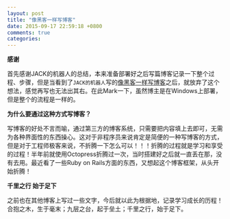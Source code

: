 ```yaml
---
layout: post
title: "像黑客一样写博客"
date: 2015-09-17 22:59:18 +0800
comments: true
categories: 
---
```


**感谢**

首先感谢JACK的机器人的总结，本来准备部署好之后写篇博客记录一下整个过程、步骤，但是当看到了`JACK的机器人`写的[像黑客一样写博客](http://www.loverobots.cn/website-construction/octopress)之后，就放弃了这个想法，感觉再写也无法出其右。在此Mark一下，虽然博主是在Windows上部署，但是整个的流程是一样的。

**为什么要通过这种方式写博客？**

写博客的好处不言而喻，通过第三方的博客系统，只需要把内容填上去即可，无需为各种界面性的东西操心。这对于非程序员来说肯定是简便的一种写博客的方式，但是对于工程师极客来说，不折腾一下怎么可以！！！折腾的过程就是学习和享受的过程！半年前就使用Octopress折腾过一次，当时搭建好之后就一直丢在那，没有去用。最近看了一些Ruby on Rails方面的东西，又想起这个博客框架，从头开始折腾！

**千里之行 始于足下**

之前也在其他博客上写过一些文字，今后就以此为根据地，记录学习成长的历程！合抱之木，生于毫末；九层之台，起于垒土；千里之行，始于足下。